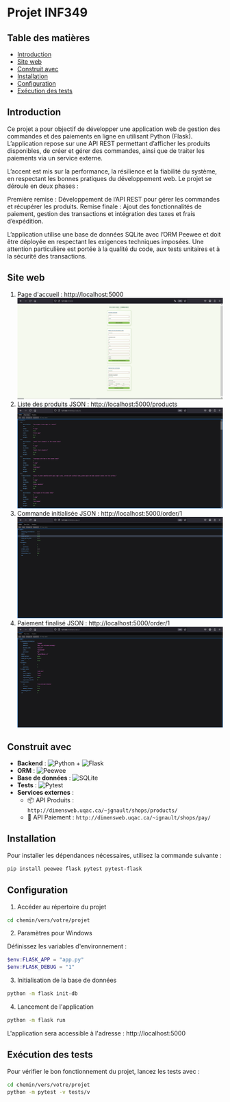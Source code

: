 # Projet INF349

## Table des matières
- [Introduction](#introduction)
- [Site web](#site-web)
- [Construit avec](#construit-avec)
- [Installation](#installation)
- [Configuration](#configuration)
- [Exécution des tests](#exécution-des-tests)


## Introduction
Ce projet a pour objectif de développer une application web de gestion des commandes et des paiements en ligne en utilisant Python (Flask). L’application repose sur une API REST permettant d’afficher les produits disponibles, de créer et gérer des commandes, ainsi que de traiter les paiements via un service externe.

L’accent est mis sur la performance, la résilience et la fiabilité du système, en respectant les bonnes pratiques du développement web. Le projet se déroule en deux phases :

Première remise : Développement de l’API REST pour gérer les commandes et récupérer les produits.
Remise finale : Ajout des fonctionnalités de paiement, gestion des transactions et intégration des taxes et frais d’expédition.

L’application utilise une base de données SQLite avec l’ORM Peewee et doit être déployée en respectant les exigences techniques imposées. Une attention particulière est portée à la qualité du code, aux tests unitaires et à la sécurité des transactions.

## Site web

1. Page d'accueil : http://localhost:5000
![Interface utilisateur](images/pageweb.PNG)
2. Liste des produits JSON : http://localhost:5000/products
![Interface utilisateur](images/products.PNG)
3. Commande initialisée JSON : http://localhost:5000/order/1
![Interface utilisateur](images/ordercreated.PNG)
5. Paiement finalisé JSON : http://localhost:5000/order/1 
![Interface utilisateur](images/payement.PNG)  

## Construit avec
- **Backend** : ![Python] + ![Flask]
- **ORM** : ![Peewee]
- **Base de données** : ![SQLite]
- **Tests** : ![Pytest]
- **Services externes** :
  - 📦 API Produits : `http://dimensweb.uqac.ca/~jgnault/shops/products/`
  - 💸 API Paiement : `http://dimensweb.uqac.ca/~ignault/shops/pay/`


## Installation

Pour installer les dépendances nécessaires, utilisez la commande suivante :

```bash
pip install peewee flask pytest pytest-flask
```

## Configuration
1. Accéder au répertoire du projet

```bash
cd chemin/vers/votre/projet
```

2. Paramètres pour Windows

Définissez les variables d'environnement :

```powershell
$env:FLASK_APP = "app.py"
$env:FLASK_DEBUG = "1"
```

3. Initialisation de la base de données

```bash
python -m flask init-db
```

4. Lancement de l'application
```bash
python -m flask run
```

L'application sera accessible à l'adresse : http://localhost:5000

## Exécution des tests

Pour vérifier le bon fonctionnement du projet, lancez les tests avec :

```bash
cd chemin/vers/votre/projet
python -m pytest -v tests/v
```





[Peewee]: https://img.shields.io/badge/Peewee-FF9900?logo=bitcoin&logoColor=white
[SQLite]: https://img.shields.io/badge/SQLite-25A768?logo=sqlite&logoColor=white
[Python]: https://img.shields.io/badge/Python-3776AB?logo=python&logoColor=fff
[Flask]: https://img.shields.io/badge/Flask-fff?logo=flask&logoColor=000
[Pytest]: https://img.shields.io/badge/Pytest-222?logo=pytest
